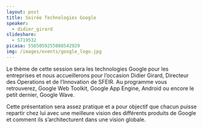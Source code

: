 ```yaml
---
layout: post
title: Soirée Technologies Google
speaker: 
  - didier_girard
slideshare: 
  - 5719532
picasa: 5565059255088542929 
img: /images/events/google_logo.jpg
---
```


Le thème de cette session sera les technologies Google pour les entreprises et nous accueillerons pour l’occasion Didier Girard, Directeur des Operations et de l’Innovation de SFEIR. Au programme vous retrouverez, Google Web Toolkit, Google App Engine, Android ou encore le petit dernier, Google Wave. 

Cette présentation sera assez pratique et a pour objectif que chacun puisse repartir chez lui avec une meilleure vision des différents produits de Google et comment ils s’architecturent dans une vision globale.

